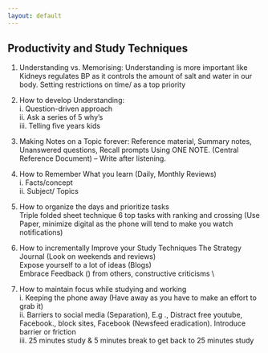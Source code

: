 ```yaml
---
layout: default
---
```

## Productivity and Study Techniques
1.	Understanding vs. Memorising: Understanding is more important like Kidneys regulates BP as it controls the amount of salt and water in our body. Setting restrictions on time/ as a top priority
2.	How to develop Understanding:\
i.	Question-driven approach \
ii.	Ask a series of 5 why’s \
iii.	Telling five years kids
3.	Making Notes on a Topic forever: Reference material, Summary notes, Unanswered questions, Recall prompts Using ONE NOTE. (Central Reference Document) – Write after listening. 
4.	How to Remember What you learn (Daily, Monthly Reviews) \
i.	Facts/concept \
ii.	Subject/ Topics
5.	How to organize the days and prioritize tasks \
Triple folded sheet technique 6 top tasks with ranking and crossing (Use Paper, minimize digital as the phone will tend to make you watch notifications)

6.	How to incrementally Improve your Study Techniques
The Strategy Journal (Look on weekends and reviews) \
Expose yourself to a lot of ideas (Blogs) \
Embrace Feedback () from others, constructive criticisms \
7.	How to maintain focus while studying and working \
i.	Keeping the phone away (Have away as you have to make an effort to grab it) \
ii.	Barriers to social media (Separation), E.g ., Distract free youtube, Facebook., block sites, Facebook (Newsfeed eradication). Introduce barrier or friction \
iii.	25 minutes study & 5 minutes break to get back to 25 minutes  study



